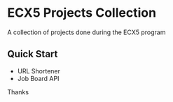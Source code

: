 # ECX5 Projects Collection

A collection of projects done during the ECX5 program

## Quick Start
 - URL Shortener
 - Job Board API

Thanks